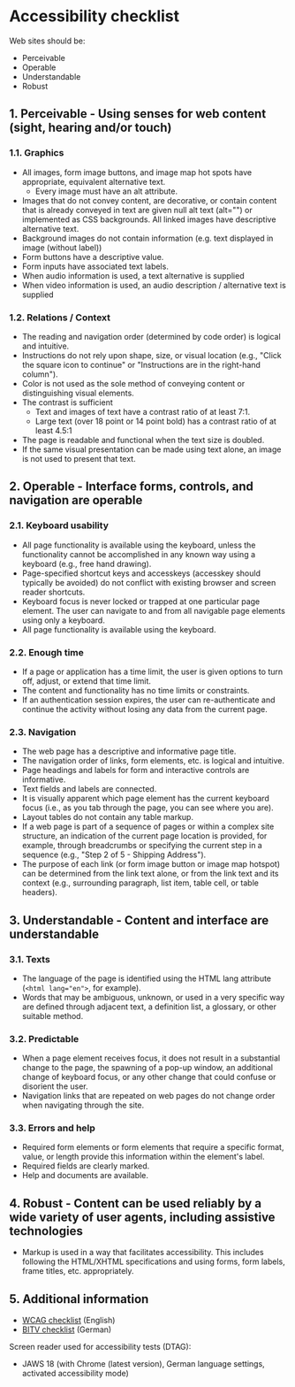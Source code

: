 # Accessibility checklist

Web sites should be:

* Perceivable
* Operable
* Understandable
* Robust

## 1. Perceivable - Using senses for web content (sight, hearing and/or touch)

### 1.1. Graphics
* All images, form image buttons, and image map hot spots have appropriate, equivalent alternative text.
  * Every image must have an alt attribute.
* Images that do not convey content, are decorative, or contain content that is already conveyed in text are given null alt text (alt="") or implemented as CSS backgrounds. All linked images have descriptive alternative text.
* Background images do not contain information (e.g. text displayed in image (without label))
* Form buttons have a descriptive value.
* Form inputs have associated text labels.
* When audio information is used, a text alternative is supplied
* When video information is used, an audio description / alternative text is supplied

### 1.2. Relations / Context
* The reading and navigation order (determined by code order) is logical and intuitive.
* Instructions do not rely upon shape, size, or visual location (e.g., "Click the square icon to continue" or "Instructions are in the right-hand column").
* Color is not used as the sole method of conveying content or distinguishing visual elements.
* The contrast is sufficient
  * Text and images of text have a contrast ratio of at least 7:1.
  * Large text (over 18 point or 14 point bold) has a contrast ratio of at least 4.5:1
* The page is readable and functional when the text size is doubled.
* If the same visual presentation can be made using text alone, an image is not used to present that text.

## 2. Operable - Interface forms, controls, and navigation are operable

### 2.1. Keyboard usability
* All page functionality is available using the keyboard, unless the functionality cannot be accomplished in any known way using a keyboard (e.g., free hand drawing).
* Page-specified shortcut keys and accesskeys (accesskey should typically be avoided) do not conflict with existing browser and screen reader shortcuts.
* Keyboard focus is never locked or trapped at one particular page element. The user can navigate to and from all navigable page elements using only a keyboard.
* All page functionality is available using the keyboard.

### 2.2. Enough time
* If a page or application has a time limit, the user is given options to turn off, adjust, or extend that time limit.
* The content and functionality has no time limits or constraints.
* If an authentication session expires, the user can re-authenticate and continue the activity without losing any data from the current page.

### 2.3. Navigation
* The web page has a descriptive and informative page title.
* The navigation order of links, form elements, etc. is logical and intuitive.
* Page headings and labels for form and interactive controls are informative.
* Text fields and labels are connected.
* It is visually apparent which page element has the current keyboard focus (i.e., as you tab through the page, you can see where you are).
* Layout tables do not contain any table markup.
* If a web page is part of a sequence of pages or within a complex site structure, an indication of the current page location is provided, for example, through breadcrumbs or specifying the current step in a sequence (e.g., "Step 2 of 5 - Shipping Address").
* The purpose of each link (or form image button or image map hotspot) can be determined from the link text alone, or from the link text and its context (e.g., surrounding paragraph, list item, table cell, or table headers).

## 3. Understandable - Content and interface are understandable

### 3.1. Texts
* The language of the page is identified using the HTML lang attribute (`<html lang="en">`, for example).
* Words that may be ambiguous, unknown, or used in a very specific way are defined through adjacent text, a definition list, a glossary, or other suitable method.

### 3.2. Predictable
* When a page element receives focus, it does not result in a substantial change to the page, the spawning of a pop-up window, an additional change of keyboard focus, or any other change that could confuse or disorient the user.
* Navigation links that are repeated on web pages do not change order when navigating through the site.

### 3.3. Errors and help
* Required form elements or form elements that require a specific format, value, or length provide this information within the element's label.
* Required fields are clearly marked.
* Help and documents are available.

## 4. Robust - Content can be used reliably by a wide variety of user agents, including assistive technologies
* Markup is used in a way that facilitates accessibility. This includes following the HTML/XHTML specifications and using forms, form labels, frame titles, etc. appropriately.

## 5. Additional information
* [WCAG checklist](http://webaim.org/standards/wcag/checklist) (English)
* [BITV checklist](http://www.wob11.de/checklisten.html) (German)

Screen reader used for accessibility tests (DTAG):

* JAWS 18 (with Chrome (latest version), German language settings, activated accessibility mode)
